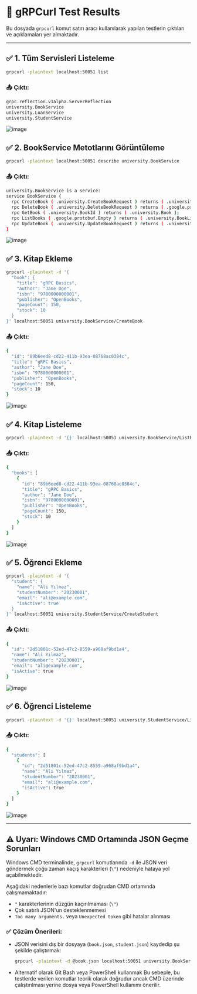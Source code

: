 # 📡 gRPCurl Test Results

Bu dosyada `grpcurl` komut satırı aracı kullanılarak yapılan testlerin çıktıları ve açıklamaları yer almaktadır.

---

## ✅ 1. Tüm Servisleri Listeleme

```bash
grpcurl -plaintext localhost:50051 list
```

### 📤 Çıktı:
```bash
grpc.reflection.v1alpha.ServerReflection
university.BookService
university.LoanService
university.StudentService
```
![image](https://github.com/user-attachments/assets/6f6d9cff-b505-4197-8405-45f291e0863d)

## ✅ 2. BookService Metotlarını Görüntüleme

```bash
grpcurl -plaintext localhost:50051 describe university.BookService
```

### 📤 Çıktı:
```bash
university.BookService is a service:
service BookService {
  rpc CreateBook ( .university.CreateBookRequest ) returns ( .university.Book );
  rpc DeleteBook ( .university.DeleteBookRequest ) returns ( .google.protobuf.Empty );
  rpc GetBook ( .university.BookId ) returns ( .university.Book );
  rpc ListBooks ( .google.protobuf.Empty ) returns ( .university.BookList );
  rpc UpdateBook ( .university.UpdateBookRequest ) returns ( .university.Book );
}
```
![image](https://github.com/user-attachments/assets/c247aeab-18cb-4b5f-a69b-2e04d89f00bb)

## ✅ 3. Kitap Ekleme

```bash
grpcurl -plaintext -d '{
  "book": {
    "title": "gRPC Basics",
    "author": "Jane Doe",
    "isbn": "9780000000001",
    "publisher": "OpenBooks",
    "pageCount": 150,
    "stock": 10
  }
}' localhost:50051 university.BookService/CreateBook
```

### 📤 Çıktı:
```bash
{
  "id": "89b6eed8-cd22-411b-93ea-08768ac0384c",
  "title": "gRPC Basics",
  "author": "Jane Doe",
  "isbn": "9780000000001",
  "publisher": "OpenBooks",
  "pageCount": 150,
  "stock": 10
}
```
![image](https://github.com/user-attachments/assets/d19e38f8-15d8-42b0-8312-fa219cdeb120)


## ✅ 4. Kitap Listeleme

```bash
grpcurl -plaintext -d '{}' localhost:50051 university.BookService/ListBooks
```

### 📤 Çıktı:
```bash
{
  "books": [
    {
      "id": "89b6eed8-cd22-411b-93ea-08768ac0384c",
      "title": "gRPC Basics",
      "author": "Jane Doe",
      "isbn": "9780000000001",
      "publisher": "OpenBooks",
      "pageCount": 150,
      "stock": 10
    }
  ]
}
```
![image](https://github.com/user-attachments/assets/71c11400-aa74-400f-8688-4060b26b0184)


## ✅ 5. Öğrenci Ekleme

```bash
grpcurl -plaintext -d '{
  "student": {
    "name": "Ali Yılmaz",
    "studentNumber": "20230001",
    "email": "ali@example.com",
    "isActive": true
  }
}' localhost:50051 university.StudentService/CreateStudent
```

### 📤 Çıktı:
```bash
{
  "id": "2d51801c-52ed-47c2-8559-a968af9bd1a4",
  "name": "Ali Yılmaz",
  "studentNumber": "20230001",
  "email": "ali@example.com",
  "isActive": true
}
```

![image](https://github.com/user-attachments/assets/7c7f3897-d5ee-4726-b9f7-65f044fd4e14)


## ✅ 6. Öğrenci Listeleme

```bash
grpcurl -plaintext -d '{}' localhost:50051 university.StudentService/ListStudents
```

### 📤 Çıktı:
```bash
{
  "students": [
    {
      "id": "2d51801c-52ed-47c2-8559-a968af9bd1a4",
      "name": "Ali Yılmaz",
      "studentNumber": "20230001",
      "email": "ali@example.com",
      "isActive": true
    }
  ]
}
```
![image](https://github.com/user-attachments/assets/89eab1ce-6bf8-4f30-bdae-0d525fa09d94)

---

## ⚠️ Uyarı: Windows CMD Ortamında JSON Geçme Sorunları

Windows CMD terminalinde, `grpcurl` komutlarında `-d` ile JSON veri göndermek çoğu zaman kaçış karakterleri (`\"`) nedeniyle hataya yol açabilmektedir.

Aşağıdaki nedenlerle bazı komutlar doğrudan CMD ortamında çalışmamaktadır:

- `"` karakterlerinin düzgün kaçırılmaması (`\"`)
- Çok satırlı JSON'un desteklenmemesi
- `Too many arguments.` veya `Unexpected token` gibi hatalar alınması

### ✅ Çözüm Önerileri:

- JSON verisini dış bir dosyaya (`book.json`, `student.json`) kaydedip şu şekilde çalıştırmak:
  ```bash
  grpcurl -plaintext -d @book.json localhost:50051 university.BookService/CreateBook
  ```
- Alternatif olarak Git Bash veya PowerShell kullanmak
Bu sebeple, bu testlerde verilen komutlar teorik olarak doğrudur ancak CMD üzerinde çalıştırılması yerine dosya veya PowerShell kullanımı önerilir.

